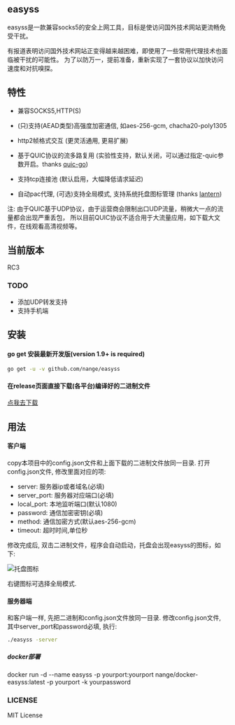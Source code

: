 ## easyss

easyss是一款兼容socks5的安全上网工具，目标是使访问国外技术网站更流畅免受干扰。

有报道表明访问国外技术网站正变得越来越困难，即使用了一些常用代理技术也面临被干扰的可能性。 
为了以防万一，提前准备，重新实现了一套协议以加快访问速度和对抗嗅探。

## 特性

* 兼容SOCKS5,HTTP(S)

* (只)支持(AEAD类型)高强度加密通信, 如aes-256-gcm, chacha20-poly1305

* http2帧格式交互 (更灵活通用, 更易扩展)

* 基于QUIC协议的流多路复用 (实验性支持，默认关闭，可以通过指定-quic参数开启。thanks [quic-go](https://github.com/lucas-clemente/quic-go))

* 支持tcp连接池 (默认启用，大幅降低请求延迟)

* 自动pac代理, (可选)支持全局模式, 支持系统托盘图标管理 (thanks [lantern](https://github.com/getlantern))


注: 由于QUIC基于UDP协议，由于运营商会限制出口UDP流量，稍微大一点的流量都会出现严重丢包，
所以目前QUIC协议不适合用于大流量应用，如下载大文件，在线观看高清视频等。 

## 当前版本

RC3 


### TODO
* 添加UDP转发支持
* 支持手机端


## 安装

#### go get 安装最新开发版(version 1.9+ is required)

```sh
go get -u -v github.com/nange/easyss
```

#### 在release页面直接下载(各平台)编译好的二进制文件

[点我去下载](https://github.com/nange/easyss/releases)


## 用法

#### 客户端

copy本项目中的config.json文件和上面下载的二进制文件放同一目录.
打开config.json文件, 修改里面对应的项:
* server: 服务器ip或者域名(必填)
* server_port: 服务器对应端口(必填)
* local_port: 本地监听端口(默认1080)
* password: 通信加密密钥(必填)
* method: 通信加密方式(默认aes-256-gcm)
* timeout: 超时时间,单位秒

修改完成后, 双击二进制文件，程序会自动启动，托盘会出现easyss的图标，如下:

![托盘图标](https://raw.githubusercontent.com/nange/easyss/master/img/tray.png)

右键图标可选择全局模式. 


#### 服务器端

和客户端一样, 先把二进制和config.json文件放同一目录. 
修改config.json文件, 其中server_port和password必填, 执行:
```sh
./easyss -server 
```

##### docker部署

docker run -d --name easyss -p yourport:yourport nange/docker-easyss:latest -p yourport -k yourpassword



### LICENSE

MIT License


